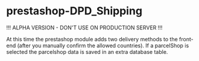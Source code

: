 prestashop-DPD_Shipping
=======================

!!! ALPHA VERSION - DON'T USE ON PRODUCTION SERVER !!!

At this time the prestashop module adds two delivery methods to the front-end (after you manually confirm the allowed countries). If a parcelShop is selected the parcelshop data is saved in an extra database table. 
